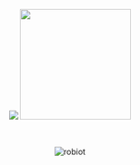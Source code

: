 <p align="center">
  <img src="https://github-readme-stats.vercel.app/api?username=robiot&hide_border=true&theme=dark" />
  <img src="https://github-readme-stats.vercel.app/api/top-langs/?username=robiot&layout=compact&hide_border=true&card_width=250&theme=dark&langs_count=6" height="195rem" />
</p>

<br />

<p align="center">
  <img src="https://komarev.com/ghpvc/?username=robiot&label=Profile%20views&color=0e75b6&style=flat" alt="robiot" />
</p>
